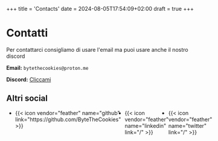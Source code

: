 +++
title = 'Contacts'
date = 2024-08-05T17:54:09+02:00
draft = true
+++


# Contatti

Per contattarci consigliamo di usare l'email ma puoi usare anche il nostro discord

**Email:** `bytethecookies@proton.me`

**Discord:** [Cliccami]()

## Altri social

<div>
  <ul style='display: flex;'>
    <li class='icon_contacts' style='margin: 0px 10px 0px 0px'>
      {{< icon vendor="feather" name="github" link="https://github.com/ByteTheCookies" >}}
    </li>
    <li class='icon_contacts'>
      {{< icon vendor="feather" name="linkedin" link="/" >}}
    </li>
    <li class='icon_contacts'>
      {{< icon vendor="feather" name="twitter" link="/" >}}
    </li>
  </ul>
</div>
